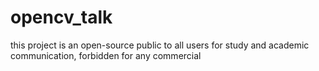 # opencv_talk
this project is an open-source public to all users for study and academic communication, forbidden for any commercial

